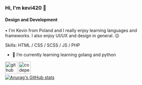 ### Hi, I'm kevi420 👋
#### Design and Development

• I'm Kevin from Poland and I really enjoy learning languages and frameworks. I also enjoy UI/UX and design in general. 😉

Skills: HTML / CSS / SCSS / JS / PHP

- 🌱 I’m currently learning learning golang and python


[<img src='https://cdn.jsdelivr.net/npm/simple-icons@3.0.1/icons/github.svg' alt='github' height='40'>](https://github.com/keVi420)  [<img src='https://cdn.jsdelivr.net/npm/simple-icons@3.0.1/icons/codepen.svg' alt='codepen' height='40'>](https://codepen.io/xFelixer)  
[![Anurag's GitHub stats](https://github-readme-stats.vercel.app/api?username=keVi420)](https://github.com/anuraghazra/github-readme-stats)

